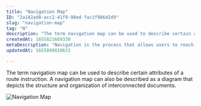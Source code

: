 ```yaml
---
title: "Navigation Map"
ID: "2a142ad0-acc2-41f9-98ed-fac1f986d2d9"
slug: "navigation-map"
tag: "N"
description: "The term navigation map can be used to describe certain attributes of a route instruction. A navigation map can also be described as a diagram that depicts the structure and organization of interconnected documents."
createdAt: 1655821689338
metaDescription: "Navigation is the process that allows users to reach their goals in the shortest amount of time possible."
updatedAt: 1655898018632

---
```

The term navigation map can be used to describe certain attributes of a route instruction. A navigation map can also be described as a diagram that depicts the structure and organization of interconnected documents.

![Navigation Map](https://media.giphy.com/media/2Bht4u8WRFJDi/giphy-downsized-large.gif)